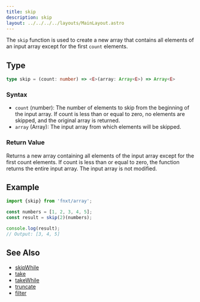 ```yaml
---
title: skip
description: skip
layout: ../../../../layouts/MainLayout.astro
---
```


The `skip` function is used to create a new array that contains all elements of an input array except for the first `count` elements.

## Type

```ts
type skip = (count: number) => <E>(array: Array<E>) => Array<E>
```

### Syntax
- `count` (number): The number of elements to skip from the beginning of the input array. 
If count is less than or equal to zero, 
no elements are skipped, and the original array is returned.
- `array` (Array<T>): The input array from which elements will be skipped.

### Return Value

Returns a new array containing all elements of the input array except for the first count elements. 
If count is less than or equal to zero, the function returns the entire input array.
The input array is not modified.

## Example

```ts
import {skip} from 'fnxt/array';

const numbers = [1, 2, 3, 4, 5];
const result = skip(2)(numbers);

console.log(result);
// Output: [3, 4, 5]
```

## See Also
- [skipWhile](./skipWhile)
- [take](./take)
- [takeWhile](./takeWhile)
- [truncate](./truncate)
- [filter](./filter)